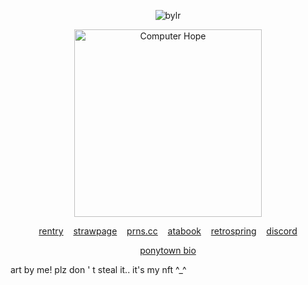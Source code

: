 <p align="center"> <img src="https://komarev.com/ghpvc/?username=bylrx&label=MY%20LOYAL%20FANS&color=fce144&style=flat" alt="bylr" /> </p>

<p align="center"> <img src="https://i.ibb.co/XVyGkf2/ill-protect-u-mike.png" width="300" height="300" alt="Computer Hope"/>

<p align="center">
  <a href="https://rentry.co/willwise">rentry</a> 
  &nbsp;&nbsp;
  <a href="https://boycleric.straw.page/">strawpage</a>
  &nbsp;&nbsp;
  <a href="https://pronouns.cc/@cleric">prns.cc</a>
  &nbsp;&nbsp;
    <a href="https://yellow.atabook.org/">atabook</a> 
  &nbsp;&nbsp;
  <a href="https://retrospring.net/@willbyers">retrospring</a>
  &nbsp;&nbsp;
  <a href="https://discordapp.com/users/1201915598213484607">discord</a>
</p>

<p align="center"><a href="https://rentry.co/ponytownbio">ponytown bio</a></p>

art by me! plz don ' t steal it.. it's my nft ^_^
